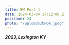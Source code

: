 ```yaml
---
title: BW Port 4
date: 2024-03-04 17:12:00 Z
position: 24
photo: "/uploads/bwp4.jpeg"
---
```


***2023, Lexington KY***
